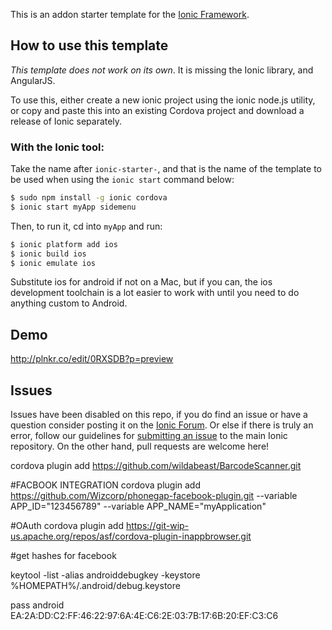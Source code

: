 This is an addon starter template for the [Ionic Framework](http://ionicframework.com/).

## How to use this template

*This template does not work on its own*. It is missing the Ionic library, and AngularJS.

To use this, either create a new ionic project using the ionic node.js utility, or copy and paste this into an existing Cordova project and download a release of Ionic separately.

### With the Ionic tool:

Take the name after `ionic-starter-`, and that is the name of the template to be used when using the `ionic start` command below:

```bash
$ sudo npm install -g ionic cordova
$ ionic start myApp sidemenu
```

Then, to run it, cd into `myApp` and run:

```bash
$ ionic platform add ios
$ ionic build ios
$ ionic emulate ios
```

Substitute ios for android if not on a Mac, but if you can, the ios development toolchain is a lot easier to work with until you need to do anything custom to Android.

## Demo
http://plnkr.co/edit/0RXSDB?p=preview

## Issues
Issues have been disabled on this repo, if you do find an issue or have a question consider posting it on the [Ionic Forum](http://forum.ionicframework.com/).  Or else if there is truly an error, follow our guidelines for [submitting an issue](http://ionicframework.com/contribute/#issues) to the main Ionic repository. On the other hand, pull requests are welcome here!


cordova plugin add https://github.com/wildabeast/BarcodeScanner.git

#FACBOOK INTEGRATION
cordova plugin add https://github.com/Wizcorp/phonegap-facebook-plugin.git --variable APP_ID="123456789" --variable APP_NAME="myApplication"

#OAuth
cordova plugin add https://git-wip-us.apache.org/repos/asf/cordova-plugin-inappbrowser.git

#get hashes for facebook

keytool -list -alias androiddebugkey -keystore %HOMEPATH%/.android/debug.keystore

pass android
EA:2A:DD:C2:FF:46:22:97:6A:4E:C6:2E:03:7B:17:6B:20:EF:C3:C6
